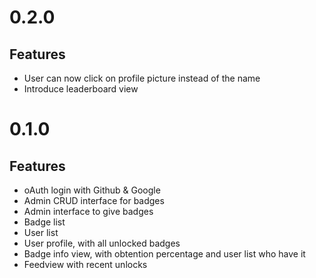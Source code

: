 # 0.2.0

## Features

- User can now click on profile picture instead of the name
- Introduce leaderboard view

# 0.1.0

## Features

- oAuth login with Github & Google
- Admin CRUD interface for badges
- Admin interface to give badges
- Badge list
- User list
- User profile, with all unlocked badges
- Badge info view, with obtention percentage and user list who have it 
- Feedview with recent unlocks

